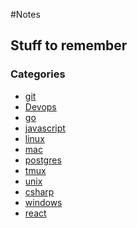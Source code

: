 #Notes




## Stuff to remember
[](SUMMARY.md)

### Categories

* [git](git/README.md)
* [Devops](devops/README.md)
* [go](go/README.md)
* [javascript](javascript/README.md)
* [linux](linux/README.md)
* [mac](mac/README.md)
* [postgres](postgres/README.md)
* [tmux](tmux/README.md)
* [unix](unix/README.md)
* [csharp](csharp/README.md)
* [windows](windows/README.md)
* [react]()
